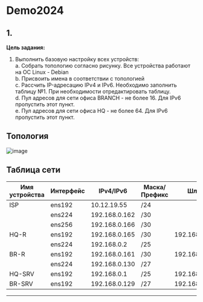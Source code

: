 # Demo2024
## 1.
**Цель задания:**
1. Выполнить базовую настройку всех устройств:  
  a. Собрать топологию согласно рисунку. Все устройства работают на OC Linux - Debian  
  b. Присвоить имена в соответствии с топологией  
  c. Рассчить IP-адресацию IPv4 и IPv6. Необходимо заполнить таблицу №1. При необходимости отредактировать таблицу.  
  d. Пул адресов для сети офиса BRANCH - не более 16. Для IPv6 пропустить этот пункт.  
  e. Пул адресов для сети офиса HQ - не более 64. Для IPv6 пропустить этот пункт.  




## Топология
![image](https://github.com/MaximSSA39/Demo2024---1/assets/148869340/0d18022d-4e35-4e69-b9cf-7bf3ebfd7eb9)



## Таблица сети
| Имя устройства | Интерфейс      | IPv4/IPv6      | Маска/Префикс       | Шлюз           |
| -------------- | -------------- | -------------- | ------------------- | -------------- |
| ISP            |      ens192    | 10.12.19.55    | /24                 |                |
|                |      ens224    | 192.168.0.162  | /30                 |                |
|                |      ens256    | 192.168.0.166  | /30                 |                |
| HQ-R           |      ens192    | 192.168.0.165  | /30                 | 192.168.0.166  |
|                |      ens224    | 192.168.0.2    | /25                 |                |
| BR-R           |      ens192    | 192.168.0.161  | /30                 | 192.168.0.162  |
|                |      ens224    | 192.168.0.130  | /27                 |                |
| HQ-SRV         |      ens192    | 192.168.0.1    | /25                 | 192.168.0.2    |
| BR-SRV         |      ens192    | 192.168.0.129  | /27                 | 192.168.0.130  |
---
